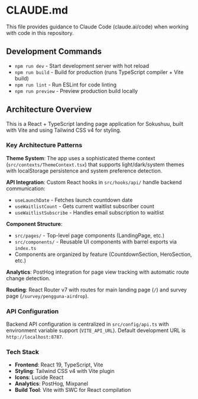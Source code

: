 # CLAUDE.md

This file provides guidance to Claude Code (claude.ai/code) when working with code in this repository.

## Development Commands

- `npm run dev` - Start development server with hot reload
- `npm run build` - Build for production (runs TypeScript compiler + Vite build)
- `npm run lint` - Run ESLint for code linting
- `npm run preview` - Preview production build locally

## Architecture Overview

This is a React + TypeScript landing page application for Sokushuu, built with Vite and using Tailwind CSS v4 for styling.

### Key Architecture Patterns

**Theme System**: The app uses a sophisticated theme context (`src/contexts/ThemeContext.tsx`) that supports light/dark/system themes with localStorage persistence and system preference detection.

**API Integration**: Custom React hooks in `src/hooks/api/` handle backend communication:
- `useLaunchDate` - Fetches launch countdown date
- `useWaitlistCount` - Gets current waitlist subscriber count  
- `useWaitlistSubscribe` - Handles email subscription to waitlist

**Component Structure**: 
- `src/pages/` - Top-level page components (LandingPage, etc.)
- `src/components/` - Reusable UI components with barrel exports via `index.ts`
- Components are organized by feature (CountdownSection, HeroSection, etc.)

**Analytics**: PostHog integration for page view tracking with automatic route change detection.

**Routing**: React Router v7 with routes for main landing page (`/`) and survey page (`/survey/pengguna-airdrop`).

### API Configuration

Backend API configuration is centralized in `src/config/api.ts` with environment variable support (`VITE_API_URL`). Default development URL is `http://localhost:8787`.

### Tech Stack

- **Frontend**: React 19, TypeScript, Vite
- **Styling**: Tailwind CSS v4 with Vite plugin
- **Icons**: Lucide React
- **Analytics**: PostHog, Mixpanel
- **Build Tool**: Vite with SWC for React compilation